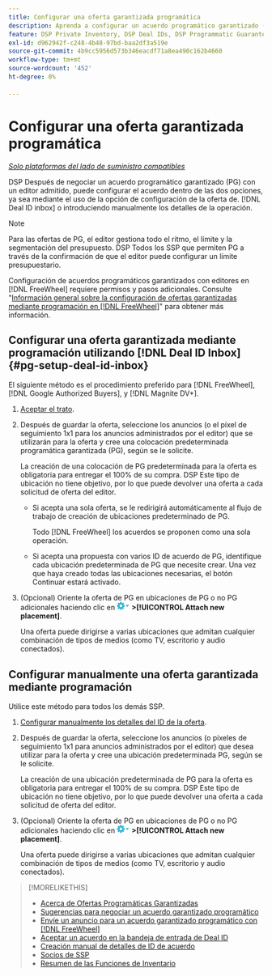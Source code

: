 ```yaml
---
title: Configurar una oferta garantizada programática
description: Aprenda a configurar un acuerdo programático garantizado (PG) que haya negociado con un editor.
feature: DSP Private Inventory, DSP Deal IDs, DSP Programmatic Guaranteed Deals
exl-id: d962942f-c248-4b48-97bd-baa2df3a519e
source-git-commit: 4b9cc5956d573b346eacdf71a8ea490c162b4660
workflow-type: tm+mt
source-wordcount: '452'
ht-degree: 0%

---
```


# Configurar una oferta garantizada programática

*[Solo plataformas del lado de suministro compatibles](programmatic-guaranteed-about.md)*

DSP Después de negociar un acuerdo programático garantizado (PG) con un editor admitido, puede configurar el acuerdo dentro de las dos opciones, ya sea mediante el uso de la opción de configuración de la oferta de. [!DNL Deal ID inbox] o introduciendo manualmente los detalles de la operación.

>[!NOTE]
>
> Para las ofertas de PG, el editor gestiona todo el ritmo, el límite y la segmentación del presupuesto. DSP Todos los SSP que permiten PG a través de la confirmación de que el editor puede configurar un límite presupuestario.
>
> Configuración de acuerdos programáticos garantizados con editores en [!DNL FreeWheel] requiere permisos y pasos adicionales. Consulte &quot;[Información general sobre la configuración de ofertas garantizadas mediante programación en [!DNL FreeWheel]](freewheel-overview.md)&quot; para obtener más información.

## Configurar una oferta garantizada mediante programación utilizando [!DNL Deal ID Inbox] {#pg-setup-deal-id-inbox}

El siguiente método es el procedimiento preferido para [!DNL FreeWheel], [!DNL Google Authorized Buyers], y [!DNL Magnite DV+].

1. [Aceptar el trato](deal-id-inbox-accept.md).

1. Después de guardar la oferta, seleccione los anuncios (o el píxel de seguimiento 1x1 para los anuncios administrados por el editor) que se utilizarán para la oferta y cree una colocación predeterminada programática garantizada (PG), según se le solicite.

   La creación de una colocación de PG predeterminada para la oferta es obligatoria para entregar el 100% de su compra. DSP Este tipo de ubicación no tiene objetivo, por lo que puede devolver una oferta a cada solicitud de oferta del editor.

   * Si acepta una sola oferta, se le redirigirá automáticamente al flujo de trabajo de creación de ubicaciones predeterminado de PG.

     Todo [!DNL FreeWheel] los acuerdos se proponen como una sola operación.

   * Si acepta una propuesta con varios ID de acuerdo de PG, identifique cada ubicación predeterminada de PG que necesite crear. Una vez que haya creado todas las ubicaciones necesarias, el botón Continuar estará activado.

1. (Opcional) Oriente la oferta de PG en ubicaciones de PG o no PG adicionales haciendo clic en ![Menú Opciones](/help/dsp/assets/options-menu.png) **>[!UICONTROL Attach new placement]**.

   Una oferta puede dirigirse a varias ubicaciones que admitan cualquier combinación de tipos de medios (como TV, escritorio y audio conectados).

## Configurar manualmente una oferta garantizada mediante programación

Utilice este método para todos los demás SSP.

1. [Configurar manualmente los detalles del ID de la oferta](deal-id-create.md).

1. Después de guardar la oferta, seleccione los anuncios (o píxeles de seguimiento 1x1 para anuncios administrados por el editor) que desea utilizar para la oferta y cree una ubicación predeterminada PG, según se le solicite.

   La creación de una ubicación predeterminada de PG para la oferta es obligatoria para entregar el 100% de su compra. DSP Este tipo de ubicación no tiene objetivo, por lo que puede devolver una oferta a cada solicitud de oferta del editor.

1. (Opcional) Oriente la oferta de PG en ubicaciones de PG o no PG adicionales haciendo clic en ![Menú Opciones](/help/dsp/assets/options-menu.png) **>[!UICONTROL Attach new placement]**.

   Una oferta puede dirigirse a varias ubicaciones que admitan cualquier combinación de tipos de medios (como TV, escritorio y audio conectados).

>[!MORELIKETHIS]
>
>* [Acerca de Ofertas Programáticas Garantizadas](programmatic-guaranteed-about.md)
>* [Sugerencias para negociar un acuerdo garantizado programático](/help/dsp/inventory/programmatic-guaranteed-tips.md)
>* [Envíe un anuncio para un acuerdo garantizado programático con [!DNL FreeWheel]](freewheel-submit.md)
>* [Aceptar un acuerdo en la bandeja de entrada de Deal ID](deal-id-inbox-accept.md)
>* [Creación manual de detalles de ID de acuerdo](deal-id-create.md)
>* [Socios de SSP](ssp-partners.md)
>* [Resumen de las Funciones de Inventario](inventory-overview.md)

